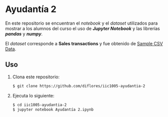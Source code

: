 # Ayudantía 2

En este repositorio se encuentran el *notebook* y el *dataset* utilizados para mostrar a los alumnos del curso el uso de ***Jupyter Notebook*** y las librerías ***pandas*** y ***numpy***.

El *dataset* corresponde a **Sales transactions** y fue obtenido de [Sample CSV Data](https://support.spatialkey.com/spatialkey-sample-csv-data/).



## Uso

1. Clona este repositorio:

   ```bash
   $ git clone https://github.com/diflores/iic1005-ayudantia-2
   ```

2. Ejecuta lo siguiente:

   ```bash
   $ cd iic1005-ayudantia-2
   $ jupyter notebook Ayudantía 2.ipynb
   ```

